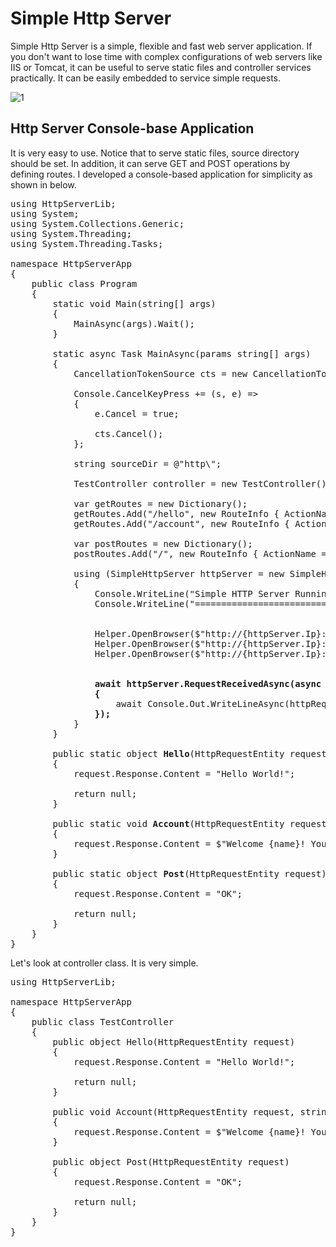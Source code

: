 # Simple Http Server

Simple Http Server is a simple, flexible and fast web server application. If you don't want to lose time with complex configurations of web servers like IIS or Tomcat, it can be useful to serve static files and controller services practically. It can be easily embedded to service simple requests.

![1](https://cloud.githubusercontent.com/assets/1851856/24648484/6d9c1148-192c-11e7-9933-215339d72e08.PNG)

## Http Server Console-base Application

It is very easy to use. Notice that to serve static files, source directory should be set. In addition, it can serve GET and POST operations by defining routes. I developed a console-based application for simplicity as shown in below.

<pre>
using HttpServerLib;
using System;
using System.Collections.Generic;
using System.Threading;
using System.Threading.Tasks;

namespace HttpServerApp
{
    public class Program
    {
        static void Main(string[] args)
        {
            MainAsync(args).Wait();
        }

        static async Task MainAsync(params string[] args)
        {
            CancellationTokenSource cts = new CancellationTokenSource();

            Console.CancelKeyPress += (s, e) =>
            {
                e.Cancel = true;

                cts.Cancel();
            };

            string sourceDir = @"http\";

            TestController controller = new TestController();

            var getRoutes = new Dictionary<string, RouteInfo>();
            getRoutes.Add("/hello", new RouteInfo { ActionName = "Hello", ControllerType = typeof(Program) });
            getRoutes.Add("/account", new RouteInfo { ActionName = "Account", ControllerInstance = controller });

            var postRoutes = new Dictionary<string, RouteInfo>();
            postRoutes.Add("/", new RouteInfo { ActionName = "Post", ControllerType = typeof(Program) });

            using (SimpleHttpServer httpServer = new SimpleHttpServer("127.0.0.1", "8080", (8 * 1024), 3000, sourceDir, cts.Token) { GetRoutes = getRoutes, PostRoutes = postRoutes })
            {
                Console.WriteLine("Simple HTTP Server Running...");
                Console.WriteLine("=============================");


                Helper.OpenBrowser($"http://{httpServer.Ip}:{httpServer.PortNumber}");
                Helper.OpenBrowser($"http://{httpServer.Ip}:{httpServer.PortNumber}/hello");
                Helper.OpenBrowser($"http://{httpServer.Ip}:{httpServer.PortNumber}/account/Kenan/33");


                <b>await httpServer.RequestReceivedAsync(async httpRequest =>
                {</b>
                    await Console.Out.WriteLineAsync(httpRequest.ToString());
                <b>});</b>
            }
        }

        public static object <b>Hello</b>(HttpRequestEntity request)
        {
            request.Response.Content = "Hello World!";

            return null;
        }

        public static void <b>Account</b>(HttpRequestEntity request, string name, int age)
        {
            request.Response.Content = $"Welcome {name}! Your Age is {age}";
        }

        public static object <b>Post</b>(HttpRequestEntity request)
        {
            request.Response.Content = "OK";

            return null;
        }
    }
}
</pre>

Let's look at controller class. It is very simple.

<pre>
using HttpServerLib;

namespace HttpServerApp
{
    public class TestController
    {
        public object Hello(HttpRequestEntity request)
        {
            request.Response.Content = "Hello World!";

            return null;
        }

        public void Account(HttpRequestEntity request, string name, int age)
        {
            request.Response.Content = $"Welcome {name}! Your Age is {age}";
        }

        public object Post(HttpRequestEntity request)
        {
            request.Response.Content = "OK";

            return null;
        }
    }
}
</pre>
